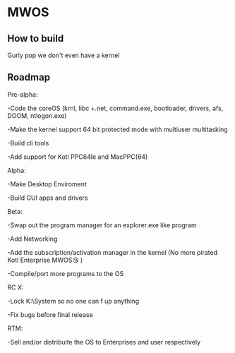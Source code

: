 # MWOS
## How to build
Gurly pop we don't even have a kernel

## Roadmap
Pre-alpha: 

  -Code the coreOS (krnl, libc +.net, command.exe, bootloader, drivers, afs, DOOM, ntlogon.exe)

  -Make the kernel support 64 bit protected mode with multiuser multitasking

  -Build cli tools

  -Add support for Kotl PPC64le and MacPPC(64)

Alpha:

  -Make Desktop Enviroment
  
  -Build GUI apps and drivers
  
Beta:

  -Swap out the program manager for an explorer.exe like program
  
  -Add Networking

  -Add the subscription/activation manager in the kernel (No more pirated Kotl Enterprise MWOS😘 )

  -Compile/port more programs to the OS

RC X:

  -Lock K:\System so no one can f up anything
  
  -Fix bugs before final release

RTM:

  -Sell and/or distribuite the OS to Enterprises and user respectively
